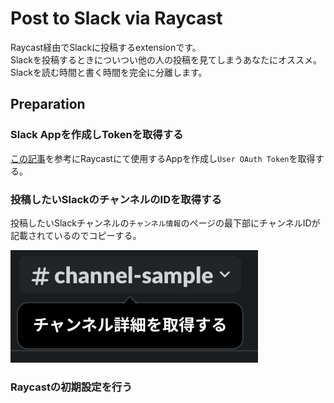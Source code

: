 # Post to Slack via Raycast

Raycast経由でSlackに投稿するextensionです。  
Slackを投稿するときについつい他の人の投稿を見てしまうあなたにオススメ。  
Slackを読む時間と書く時間を完全に分離します。

## Preparation

### Slack Appを作成しTokenを取得する

[この記事](https://zenn.dev/kou_pg_0131/articles/slack-api-post-message)を参考にRaycastにて使用するAppを作成し`User OAuth Token`を取得する。

### 投稿したいSlackのチャンネルのIDを取得する

投稿したいSlackチャンネルの`チャンネル情報`のページの最下部にチャンネルIDが記載されているのでコピーする。

![](assets/readme-1.png)

### Raycastの初期設定を行う

